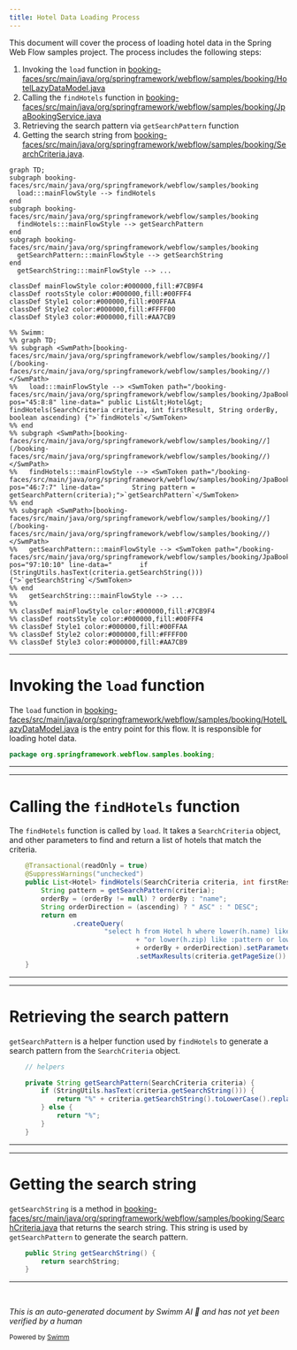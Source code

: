 ```yaml
---
title: Hotel Data Loading Process
---
```

This document will cover the process of loading hotel data in the Spring Web Flow samples project. The process includes the following steps:

1. Invoking the <SwmToken path="/booking-faces/src/main/java/org/springframework/webflow/samples/booking/HotelLazyDataModel.java" pos="41:8:8" line-data="	public List&lt;Hotel&gt; load(int first, int pageSize, Map&lt;String, SortMeta&gt; sortBy, Map&lt;String, FilterMeta&gt; filterBy) {">`load`</SwmToken> function in <SwmPath>[booking-faces/src/main/java/org/springframework/webflow/samples/booking/HotelLazyDataModel.java](/booking-faces/src/main/java/org/springframework/webflow/samples/booking/HotelLazyDataModel.java)</SwmPath>
2. Calling the <SwmToken path="/booking-faces/src/main/java/org/springframework/webflow/samples/booking/JpaBookingService.java" pos="45:8:8" line-data="	public List&lt;Hotel&gt; findHotels(SearchCriteria criteria, int firstResult, String orderBy, boolean ascending) {">`findHotels`</SwmToken> function in <SwmPath>[booking-faces/src/main/java/org/springframework/webflow/samples/booking/JpaBookingService.java](/booking-faces/src/main/java/org/springframework/webflow/samples/booking/JpaBookingService.java)</SwmPath>
3. Retrieving the search pattern via <SwmToken path="/booking-faces/src/main/java/org/springframework/webflow/samples/booking/JpaBookingService.java" pos="46:7:7" line-data="		String pattern = getSearchPattern(criteria);">`getSearchPattern`</SwmToken> function
4. Getting the search string from <SwmPath>[booking-faces/src/main/java/org/springframework/webflow/samples/booking/SearchCriteria.java](/booking-faces/src/main/java/org/springframework/webflow/samples/booking/SearchCriteria.java)</SwmPath>.

```mermaid
graph TD;
subgraph booking-faces/src/main/java/org/springframework/webflow/samples/booking
  load:::mainFlowStyle --> findHotels
end
subgraph booking-faces/src/main/java/org/springframework/webflow/samples/booking
  findHotels:::mainFlowStyle --> getSearchPattern
end
subgraph booking-faces/src/main/java/org/springframework/webflow/samples/booking
  getSearchPattern:::mainFlowStyle --> getSearchString
end
  getSearchString:::mainFlowStyle --> ...

classDef mainFlowStyle color:#000000,fill:#7CB9F4
classDef rootsStyle color:#000000,fill:#00FFF4
classDef Style1 color:#000000,fill:#00FFAA
classDef Style2 color:#000000,fill:#FFFF00
classDef Style3 color:#000000,fill:#AA7CB9

%% Swimm:
%% graph TD;
%% subgraph <SwmPath>[booking-faces/src/main/java/org/springframework/webflow/samples/booking//](/booking-faces/src/main/java/org/springframework/webflow/samples/booking//)</SwmPath>
%%   load:::mainFlowStyle --> <SwmToken path="/booking-faces/src/main/java/org/springframework/webflow/samples/booking/JpaBookingService.java" pos="45:8:8" line-data="	public List&lt;Hotel&gt; findHotels(SearchCriteria criteria, int firstResult, String orderBy, boolean ascending) {">`findHotels`</SwmToken>
%% end
%% subgraph <SwmPath>[booking-faces/src/main/java/org/springframework/webflow/samples/booking//](/booking-faces/src/main/java/org/springframework/webflow/samples/booking//)</SwmPath>
%%   findHotels:::mainFlowStyle --> <SwmToken path="/booking-faces/src/main/java/org/springframework/webflow/samples/booking/JpaBookingService.java" pos="46:7:7" line-data="		String pattern = getSearchPattern(criteria);">`getSearchPattern`</SwmToken>
%% end
%% subgraph <SwmPath>[booking-faces/src/main/java/org/springframework/webflow/samples/booking//](/booking-faces/src/main/java/org/springframework/webflow/samples/booking//)</SwmPath>
%%   getSearchPattern:::mainFlowStyle --> <SwmToken path="/booking-faces/src/main/java/org/springframework/webflow/samples/booking/JpaBookingService.java" pos="97:10:10" line-data="		if (StringUtils.hasText(criteria.getSearchString())) {">`getSearchString`</SwmToken>
%% end
%%   getSearchString:::mainFlowStyle --> ...
%% 
%% classDef mainFlowStyle color:#000000,fill:#7CB9F4
%% classDef rootsStyle color:#000000,fill:#00FFF4
%% classDef Style1 color:#000000,fill:#00FFAA
%% classDef Style2 color:#000000,fill:#FFFF00
%% classDef Style3 color:#000000,fill:#AA7CB9
```

<SwmSnippet path="/booking-faces/src/main/java/org/springframework/webflow/samples/booking/HotelLazyDataModel.java" line="1">

---

# Invoking the <SwmToken path="/booking-faces/src/main/java/org/springframework/webflow/samples/booking/HotelLazyDataModel.java" pos="41:8:8" line-data="	public List&lt;Hotel&gt; load(int first, int pageSize, Map&lt;String, SortMeta&gt; sortBy, Map&lt;String, FilterMeta&gt; filterBy) {">`load`</SwmToken> function

The <SwmToken path="/booking-faces/src/main/java/org/springframework/webflow/samples/booking/HotelLazyDataModel.java" pos="41:8:8" line-data="	public List&lt;Hotel&gt; load(int first, int pageSize, Map&lt;String, SortMeta&gt; sortBy, Map&lt;String, FilterMeta&gt; filterBy) {">`load`</SwmToken> function in <SwmPath>[booking-faces/src/main/java/org/springframework/webflow/samples/booking/HotelLazyDataModel.java](/booking-faces/src/main/java/org/springframework/webflow/samples/booking/HotelLazyDataModel.java)</SwmPath> is the entry point for this flow. It is responsible for loading hotel data.

```java
package org.springframework.webflow.samples.booking;
```

---

</SwmSnippet>

<SwmSnippet path="/booking-faces/src/main/java/org/springframework/webflow/samples/booking/JpaBookingService.java" line="43">

---

# Calling the <SwmToken path="/booking-faces/src/main/java/org/springframework/webflow/samples/booking/JpaBookingService.java" pos="45:8:8" line-data="	public List&lt;Hotel&gt; findHotels(SearchCriteria criteria, int firstResult, String orderBy, boolean ascending) {">`findHotels`</SwmToken> function

The <SwmToken path="/booking-faces/src/main/java/org/springframework/webflow/samples/booking/JpaBookingService.java" pos="45:8:8" line-data="	public List&lt;Hotel&gt; findHotels(SearchCriteria criteria, int firstResult, String orderBy, boolean ascending) {">`findHotels`</SwmToken> function is called by <SwmToken path="/booking-faces/src/main/java/org/springframework/webflow/samples/booking/HotelLazyDataModel.java" pos="41:8:8" line-data="	public List&lt;Hotel&gt; load(int first, int pageSize, Map&lt;String, SortMeta&gt; sortBy, Map&lt;String, FilterMeta&gt; filterBy) {">`load`</SwmToken>. It takes a <SwmToken path="/booking-faces/src/main/java/org/springframework/webflow/samples/booking/JpaBookingService.java" pos="45:10:10" line-data="	public List&lt;Hotel&gt; findHotels(SearchCriteria criteria, int firstResult, String orderBy, boolean ascending) {">`SearchCriteria`</SwmToken> object, and other parameters to find and return a list of hotels that match the criteria.

```java
	@Transactional(readOnly = true)
	@SuppressWarnings("unchecked")
	public List<Hotel> findHotels(SearchCriteria criteria, int firstResult, String orderBy, boolean ascending) {
		String pattern = getSearchPattern(criteria);
		orderBy = (orderBy != null) ? orderBy : "name";
		String orderDirection = (ascending) ? " ASC" : " DESC";
		return em
				.createQuery(
						"select h from Hotel h where lower(h.name) like :pattern or lower(h.city) like :pattern "
								+ "or lower(h.zip) like :pattern or lower(h.address) like :pattern order by h."
								+ orderBy + orderDirection).setParameter("pattern", pattern)
								.setMaxResults(criteria.getPageSize()).setFirstResult(firstResult).getResultList();
	}
```

---

</SwmSnippet>

<SwmSnippet path="/booking-faces/src/main/java/org/springframework/webflow/samples/booking/JpaBookingService.java" line="94">

---

# Retrieving the search pattern

<SwmToken path="/booking-faces/src/main/java/org/springframework/webflow/samples/booking/JpaBookingService.java" pos="96:5:5" line-data="	private String getSearchPattern(SearchCriteria criteria) {">`getSearchPattern`</SwmToken> is a helper function used by <SwmToken path="/booking-faces/src/main/java/org/springframework/webflow/samples/booking/JpaBookingService.java" pos="45:8:8" line-data="	public List&lt;Hotel&gt; findHotels(SearchCriteria criteria, int firstResult, String orderBy, boolean ascending) {">`findHotels`</SwmToken> to generate a search pattern from the <SwmToken path="/booking-faces/src/main/java/org/springframework/webflow/samples/booking/JpaBookingService.java" pos="96:7:7" line-data="	private String getSearchPattern(SearchCriteria criteria) {">`SearchCriteria`</SwmToken> object.

```java
	// helpers

	private String getSearchPattern(SearchCriteria criteria) {
		if (StringUtils.hasText(criteria.getSearchString())) {
			return "%" + criteria.getSearchString().toLowerCase().replace('*', '%') + "%";
		} else {
			return "%";
		}
	}
```

---

</SwmSnippet>

<SwmSnippet path="/booking-faces/src/main/java/org/springframework/webflow/samples/booking/SearchCriteria.java" line="28">

---

# Getting the search string

<SwmToken path="/booking-faces/src/main/java/org/springframework/webflow/samples/booking/SearchCriteria.java" pos="28:5:5" line-data="	public String getSearchString() {">`getSearchString`</SwmToken> is a method in <SwmPath>[booking-faces/src/main/java/org/springframework/webflow/samples/booking/SearchCriteria.java](/booking-faces/src/main/java/org/springframework/webflow/samples/booking/SearchCriteria.java)</SwmPath> that returns the search string. This string is used by <SwmToken path="/booking-faces/src/main/java/org/springframework/webflow/samples/booking/JpaBookingService.java" pos="46:7:7" line-data="		String pattern = getSearchPattern(criteria);">`getSearchPattern`</SwmToken> to generate the search pattern.

```java
	public String getSearchString() {
		return searchString;
	}
```

---

</SwmSnippet>

&nbsp;

*This is an auto-generated document by Swimm AI 🌊 and has not yet been verified by a human*

<SwmMeta version="3.0.0" repo-id="Z2l0aHViJTNBJTNBc3ByaW5nLXdlYmZsb3ctc2FtcGxlcyUzQSUzQWdpbGFkbmF2b3Q=" repo-name="spring-webflow-samples"><sup>Powered by [Swimm](https://app.swimm.io/)</sup></SwmMeta>
